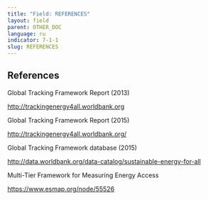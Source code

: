 ```yaml
---
title: "Field: REFERENCES"
layout: field
parent: OTHER_DOC
language: ru
indicator: 7-1-1
slug: REFERENCES
---
```

## References

Global Tracking Framework Report (2013)

http://trackingenergy4all.worldbank.org

Global Tracking Framework Report (2015)

http://trackingenergy4all.worldbank.org/

Global Tracking Framework database (2015)

http://data.worldbank.org/data-catalog/sustainable-energy-for-all

Multi-Tier Framework for Measuring Energy Access

https://www.esmap.org/node/55526